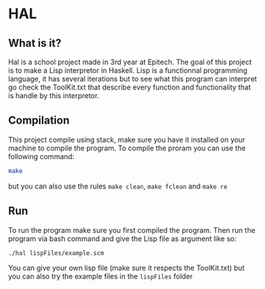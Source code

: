 # HAL
## What is it?
Hal is a school project made in 3rd year at Epitech. The goal of this project is to make a Lisp interpretor in Haskell. Lisp is a functionnal programming language, it has several iterations but to see what this program can interpret go check the ToolKit.txt that describe every function and functionality that is handle by this interpretor.

## Compilation
This project compile using stack, make sure you have it installed on your machine to compile the program.
To compile the proram you can use the following command:
```bash
make
```
but you can also use the rules `make clean`, `make fclean` and `make re`

## Run
To run the program make sure you first compiled the program. Then run the program via bash command and give the Lisp file as argument like so:
```bash
./hal lispFiles/example.scm
```

You can give your own lisp file (make sure it respects the ToolKit.txt) but you can also try the example files in the `lispFiles` folder
